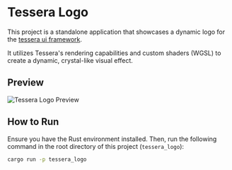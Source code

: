 # Tessera Logo

This project is a standalone application that showcases a dynamic logo for the [tessera ui framework](https://github.com/tessera-ui/tessera).

It utilizes Tessera's rendering capabilities and custom shaders (WGSL) to create a dynamic, crystal-like visual effect.

## Preview

![Tessera Logo Preview](https://raw.githubusercontent.com/tessera-ui/tessera/refs/heads/main/assets/logo.gif)

## How to Run

Ensure you have the Rust environment installed. Then, run the following command in the root directory of this project (`tessera_logo`):

```bash
cargo run -p tessera_logo
```
